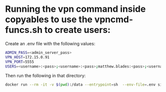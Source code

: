 # Running the vpn command inside copyables to use the vpncmd-funcs.sh to create users:

Create an .env file with the following values:

```bash
ADMIN_PASS=<admin_server_pass>
VPN_HOST=172.15.0.91
VPN_PORT=5555
USERS=<username>:<pass>;<username>:<pass>;matthew.blades:<pass>;<username>:<pass>
```

Then run the following in that directory:

```bash
docker run --rm -it -v $(pwd):/data --entrypoint=sh  --env-file=.env siomiz/softethervpn /data/vpncmd-funcs.sh
```

